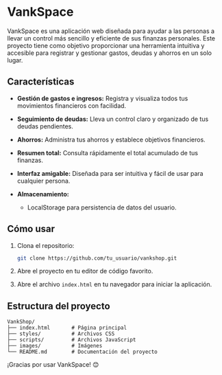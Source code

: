 ﻿# VankSpace

VankSpace es una aplicación web diseñada para ayudar a las personas a llevar un control más sencillo y eficiente de sus finanzas personales. Este proyecto tiene como objetivo proporcionar una herramienta intuitiva y accesible para registrar y gestionar gastos, deudas y ahorros en un solo lugar.

## Características

- **Gestión de gastos e ingresos:** Registra y visualiza todos tus movimientos financieros con facilidad.
- **Seguimiento de deudas:** Lleva un control claro y organizado de tus deudas pendientes.
- **Ahorros:** Administra tus ahorros y establece objetivos financieros.
- **Resumen total:** Consulta rápidamente el total acumulado de tus finanzas.
- **Interfaz amigable:** Diseñada para ser intuitiva y fácil de usar para cualquier persona.

- **Almacenamiento:**
  - LocalStorage para persistencia de datos del usuario.

## Cómo usar

1. Clona el repositorio:
   ```bash
   git clone https://github.com/tu_usuario/vankshop.git
   ```

2. Abre el proyecto en tu editor de código favorito.

3. Abre el archivo `index.html` en tu navegador para iniciar la aplicación.

## Estructura del proyecto

```
VankShop/
├── index.html       # Página principal
├── styles/          # Archivos CSS
├── scripts/         # Archivos JavaScript
├── images/          # Imágenes
└── README.md        # Documentación del proyecto
```


¡Gracias por usar VankSpace! 😊
